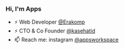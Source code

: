 ### Hi, I'm Apps

- ⚡ Web Developer [@Erakomp](https://www.erakomp.co.id/)
- ⚡ CTO & Co Founder [@kasehatid](https://www.instagram.com/kasehatid/)
- 📫 Reach me: instagram [@appsworkspace](https://instagram.com/appsworkspace)

<!--
**adeputraprimasuhendri/adeputraprimasuhendri** is a ✨ _special_ ✨ repository because its `README.md` (this file) appears on your GitHub profile.

Here are some ideas to get you started:

- 🔭 I’m currently working on ...
- 🌱 I’m currently learning ...
- 👯 I’m looking to collaborate on ...
- 🤔 I’m looking for help with ...
- 💬 Ask me about ...
- 📫 How to reach me: ...
- 😄 Pronouns: ...
- ⚡ Fun fact: ...
-->
